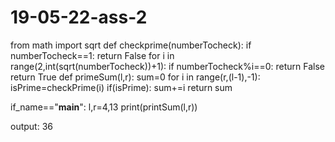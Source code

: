 # 19-05-22-ass-2
from math import sqrt 
def checkprime(numberTocheck):
     if numberTocheck==1:
        return False
     for i in range(2,int(sqrt(numberTocheck))+1):
         if numberTocheck%i==0:
            return False
     return True
def primeSum(l,r):
   sum=0
   for i in range(r,(l-1),-1):
       isPrime=checkPrime(i)
       if(isPrime):
           sum+=i
   return sum
   
if_name=="__main__":
   l,r=4,13
   print(printSum(l,r))
   
output:
36
